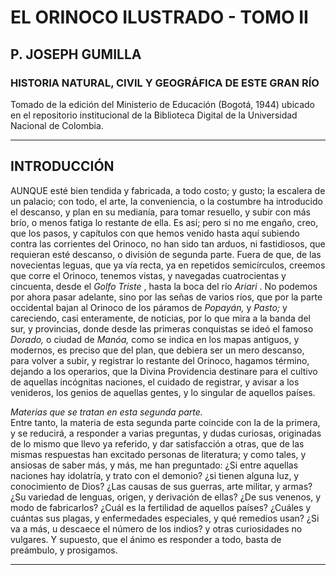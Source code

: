 # EL ORINOCO ILUSTRADO - TOMO II
## P. JOSEPH GUMILLA
### HISTORIA NATURAL, CIVIL Y GEOGRÁFICA DE ESTE GRAN RÍO

Tomado de la edición del Ministerio de Educación (Bogotá, 1944) ubicado en el repositorio institucional de la Biblioteca Digital de la Universidad Nacional de Colombia.

* * *

## INTRODUCCIÓN

AUNQUE esté bien tendida y fabricada, a todo costo; y gusto; la escalera de un palacio; con todo, el arte, la conveniencia, o la costumbre ha introducido el descanso, y plan en su medianía, para tomar resuello, y subir con más brío, o menos fatiga lo restante de ella. Es así; pero si no me engaño, creo, que los pasos, y capítulos con que hemos venido hasta aquí subiendo contra las corrientes del Orinoco, no han sido tan arduos, ni fastidiosos, que requieran esté descanso, o división de segunda parte. Fuera de que, de las novecientas leguas, que ya vía recta, ya en repetidos semicírculos, creemos que corre el Orinoco, tenemos vistas, y navegadas cuatrocientas y cincuenta, desde el _Golfo Triste_ , hasta la boca del río _Ariari_ . No podemos por ahora pasar adelante, sino por las señas de varios ríos, que por la parte occidental bajan al Orinoco de los páramos de _Popayán,_ y _Pasto;_ y careciendo, casi enteramente, de noticias, por lo que mira a la banda del sur, y provincias, donde desde las primeras conquistas se ideó el famoso _Dorado,_ o ciudad de _Manóa,_ como se indica en los mapas antiguos, y modernos, es preciso que del plan, que debiera ser un mero descanso, para volver a subir, y registrar lo restante del Orinoco, hagamos término, dejando a los operarios, que la Divina Providencia destinare para el cultivo de aquellas incógnitas naciones, el cuidado de registrar, y avisar a los venideros, los genios de aquellas gentes, y lo singular de aquellos países.

_Materias que se tratan en esta segunda parte._  
Entre tanto, la materia de esta segunda parte coincide con la de la primera, y se reducirá, a responder a varias preguntas, y dudas curiosas, originadas de lo mismo que llevo ya referido, y dar satisfacción a otras, que de las mismas respuestas han excitado personas de literatura; y como tales, y ansiosas de saber más, y más, me han preguntado: ¿Si entre aquellas naciones hay idolatría, y trato con el demonio? ¿si tienen alguna luz, y conocimiento de Dios? ¿Las causas de sus guerras, arte militar, y armas? ¿Su variedad de lenguas, origen, y derivación de ellas? ¿De sus venenos, y modo de fabricarlos? ¿Cuál es la fertilidad de aquellos países? ¿Cuáles y cuántas sus plagas, y enfermedades especiales, y qué remedios usan? ¿Si va a más, u descaece el número de los indios? y otras curiosidades no vulgares. Y supuesto, que el ánimo es responder a todo, basta de preámbulo, y prosigamos.

* * *
